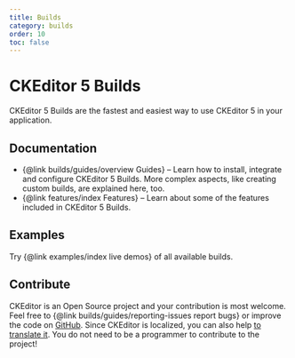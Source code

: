 ```yaml
---
title: Builds
category: builds
order: 10
toc: false
---
```


# CKEditor 5 Builds

CKEditor 5 Builds are the fastest and easiest way to use CKEditor 5 in your application.

## Documentation 

 * {@link builds/guides/overview Guides} &ndash; Learn how to install, integrate and configure CKEditor 5 Builds. More complex aspects, like creating custom builds, are explained here, too.
 * {@link features/index Features} &ndash; Learn about some of the features included in CKEditor 5 Builds.

## Examples

Try {@link examples/index live demos} of all available builds.

## Contribute

CKEditor is an Open Source project and your contribution is most welcome. Feel free to {@link builds/guides/reporting-issues report bugs} or improve the code on [GitHub](https://github.com/ckeditor/ckeditor5). Since CKEditor is localized, you can also help [to translate it](https://www.transifex.com/ckeditor/ckeditor5/). You do not need to be a programmer to contribute to the project!